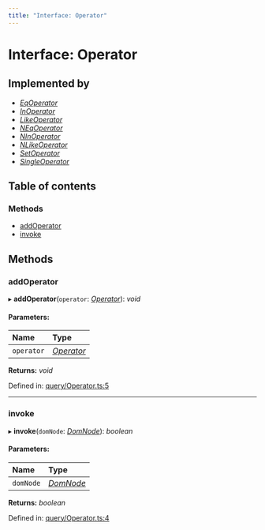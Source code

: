 ```yaml
---
title: "Interface: Operator"
---
```


# Interface: Operator

## Implemented by

* [*EqOperator*](../classes/eqoperator.md)
* [*InOperator*](../classes/inoperator.md)
* [*LikeOperator*](../classes/likeoperator.md)
* [*NEqOperator*](../classes/neqoperator.md)
* [*NInOperator*](../classes/ninoperator.md)
* [*NLikeOperator*](../classes/nlikeoperator.md)
* [*SetOperator*](../classes/setoperator.md)
* [*SingleOperator*](../classes/singleoperator.md)

## Table of contents

### Methods

- [addOperator](operator.md#addoperator)
- [invoke](operator.md#invoke)

## Methods

### addOperator

▸ **addOperator**(`operator`: [*Operator*](operator.md)): *void*

#### Parameters:

Name | Type |
:------ | :------ |
`operator` | [*Operator*](operator.md) |

**Returns:** *void*

Defined in: [query/Operator.ts:5](https://github.com/44x1carbon/gigantes/blob/89b5bd4/src/query/Operator.ts#L5)

___

### invoke

▸ **invoke**(`domNode`: [*DomNode*](../classes/domnode.md)): *boolean*

#### Parameters:

Name | Type |
:------ | :------ |
`domNode` | [*DomNode*](../classes/domnode.md) |

**Returns:** *boolean*

Defined in: [query/Operator.ts:4](https://github.com/44x1carbon/gigantes/blob/89b5bd4/src/query/Operator.ts#L4)
